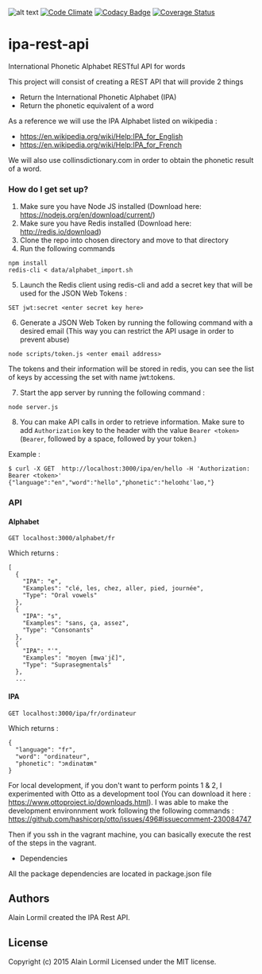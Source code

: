 ![alt text](https://codeship.com/projects/4f58b2d0-198e-0134-4a63-425fa58bd06d/status?branch=master 'Codeship build status')
[![Code Climate](https://codeclimate.com/github/alormil/ipa-rest-api/badges/gpa.svg)](https://codeclimate.com/github/alormil/ipa-rest-api)
[![Codacy Badge](https://api.codacy.com/project/badge/Grade/dcc5e6b267134cf487373bbd8d449719)](https://www.codacy.com/app/alormil/ipa-rest-api?utm_source=github.com&utm_medium=referral&utm_content=alormil/ipa-rest-api&utm_campaign=Badge_Grade)
[![Coverage Status](https://coveralls.io/repos/github/alormil/ipa-rest-api/badge.svg?branch=master)](https://coveralls.io/github/alormil/?branch=master)

# ipa-rest-api

International Phonetic Alphabet RESTful API for words

This project will consist of creating a REST API that will provide 2 things

- Return the International Phonetic Alphabet (IPA)
- Return the phonetic equivalent of a word

As a reference we will use the IPA Alphabet listed on wikipedia :

- https://en.wikipedia.org/wiki/Help:IPA_for_English
- https://en.wikipedia.org/wiki/Help:IPA_for_French

We will also use collinsdictionary.com in order to obtain the phonetic result of a word.

### How do I get set up?

1. Make sure you have Node JS installed (Download here: https://nodejs.org/en/download/current/)
2. Make sure you have Redis installed (Download here: http://redis.io/download)
3. Clone the repo into chosen directory and move to that directory
4. Run the following commands

```
npm install
redis-cli < data/alphabet_import.sh
```

5. Launch the Redis client using redis-cli and add a secret key that will be used for the JSON Web Tokens :

```
SET jwt:secret <enter secret key here>
```

6. Generate a JSON Web Token by running the following command with a desired email (This way you can restrict the API usage in order to prevent abuse)

```
node scripts/token.js <enter email address>
```

The tokens and their information will be stored in redis, you can see the list of keys by accessing the set with name jwt:tokens.

7. Start the app server by running the following command :

```
node server.js
```

8. You can make API calls in order to retrieve information. Make sure to add `Authorization` key to the header with the value `Bearer <token>` (`Bearer`, followed by a space, followed by your token.)

Example :

```
$ curl -X GET  http://localhost:3000/ipa/en/hello -H 'Authorization: Bearer <token>'
{"language":"en","word":"hello","phonetic":"heloʊhɛˈləʊ,"}
```

### API

#### Alphabet

```
GET localhost:3000/alphabet/fr
```

Which returns :

```
[
  {
    "IPA": "e",
    "Examples": "clé, les, chez, aller, pied, journée",
    "Type": "Oral vowels"
  },
  {
    "IPA": "s",
    "Examples": "sans, ça, assez",
    "Type": "Consonants"
  },
  {
    "IPA": "ˈ",
    "Examples": "moyen [mwaˈjɛ̃]",
    "Type": "Suprasegmentals"
  },
  ...
```

#### IPA

```
GET localhost:3000/ipa/fr/ordinateur
```

Which returns :

```
{
  "language": "fr",
  "word": "ordinateur",
  "phonetic": "ɔʀdinatœʀ"
}
```

For local development, if you don't want to perform points 1 & 2, I experimented with Otto as a development tool (You can download it here : https://www.ottoproject.io/downloads.html).
I was able to make the development environnment work following the following commands : https://github.com/hashicorp/otto/issues/496#issuecomment-230084747

Then if you ssh in the vagrant machine, you can basically execute the rest of the steps in the vagrant.

- Dependencies

All the package dependencies are located in package.json file

## Authors

Alain Lormil created the IPA Rest API.

## License

Copyright (c) 2015 Alain Lormil
Licensed under the MIT license.
